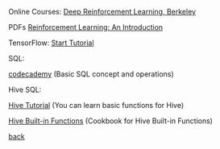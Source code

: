 Online Courses:
[Deep Reinforcement Learning, Berkeley](http://rll.berkeley.edu/deeprlcourse/)

PDFs
[Reinforcement Learning: An Introduction](http://incompleteideas.net/sutton/book/bookdraft2017june19.pdf)

TensorFlow: 
[Start Tutorial](https://www.tensorflow.org/get_started/get_started)

SQL:

[codecademy](https://www.codecademy.com/learn/learn-sql) (Basic SQL concept and operations)

Hive SQL:

[Hive Tutorial](https://www.tutorialspoint.com/hive/index.htm)
(You can learn basic functions for Hive)

[Hive Built-in Functions](https://docs.treasuredata.com/articles/hive-functions)
(Cookbook for Hive Built-in Functions)

[back](./)